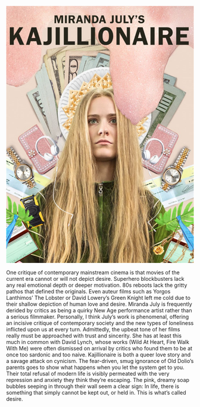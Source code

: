 ![](Kajillionaire.jpeg)

One critique of contemporary mainstream cinema is that movies of the current era cannot or will not depict desire. Superhero blockbusters lack any real emotional depth or deeper motivation. 80s reboots lack the gritty pathos that defined the originals. Even auteur films such as Yorgos Lanthimos’ The Lobster or David Lowery’s Green Knight left me cold due to their shallow depiction of human love and desire. 
Miranda July is frequently derided by critics as being a quirky New Age performance artist rather than a serious filmmaker. Personally, I think July’s work is phenomenal, offering an incisive critique of contemporary society and the new types of loneliness inflicted upon us at every turn. Admittedly, the upbeat tone of her films really must be approached with trust and sincerity. She has at least this much in common with David Lynch, whose works (Wild At Heart, Fire Walk With Me) were often dismissed on arrival by critics who found them to be at once too sardonic and too naive. 
Kajillionaire is both a queer love story and a savage attack on cynicism. The fear-driven, smug ignorance of Old Dolio’s parents goes to show what happens when you let the system get to you. Their total refusal of modern life is visibly permeated with the very repression and anxiety they think they’re escaping. The pink, dreamy soap bubbles seeping in through their wall seem a clear sign: In life, there is something that simply cannot be kept out, or held in. This is what’s called desire.

